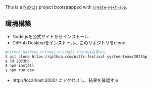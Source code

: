 This is a [Next.js](https://nextjs.org/) project bootstrapped with [`create-next-app`](https://github.com/vercel/next.js/tree/canary/packages/create-next-app).

## 環境構築

- Node.jsを公式サイトからインストール
- GitHub Desktopをインストール、このリポジトリをclone
```bash
#GitHub Desktopでcloneした人はgit cloneは必要なし
$ git clone https://github.com/nitfc-festival-system-team/2023hp
$ cd 2023hp
$ npm install
$ npm run dev
```
- http://localhost:3000/ にアクセスし、結果を確認する
